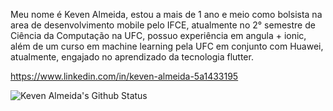 Meu nome é Keven Almeida, estou a mais de 1 ano e meio como bolsista na area de desenvolvimento mobile pelo IFCE, 
atualmente no 2° semestre de Ciência da Computação na UFC, possuo experiência em angula + ionic, além de um curso em machine learning pela UFC em conjunto com Huawei,
atualmente, engajado no aprendizado da tecnologia flutter.

https://www.linkedin.com/in/keven-almeida-5a1433195

![Keven Almeida's Github Status](https://github-readme-stats.vercel.app/api?username=keven-almeida&theme=algolia&show_icons=true)

<!---
Keven-Almeida/Keven-Almeida is a ✨ special ✨ repository because its `README.md` (this file) appears on your GitHub profile.
You can click the Preview link to take a look at your changes.
--->
